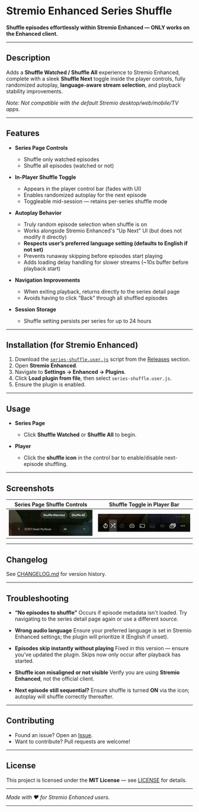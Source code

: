 # Stremio Enhanced Series Shuffle

**Shuffle episodes effortlessly within Stremio Enhanced — ONLY works on the Enhanced client.**

---

## Description

Adds a **Shuffle Watched / Shuffle All** experience to Stremio Enhanced, complete with a sleek **Shuffle Next** toggle inside the player controls, fully randomized autoplay, **language-aware stream selection**, and playback stability improvements.

*Note: Not compatible with the default Stremio desktop/web/mobile/TV apps.*

---

## Features

* **Series Page Controls**

  * Shuffle only watched episodes
  * Shuffle all episodes (watched or not)

* **In-Player Shuffle Toggle**

  * Appears in the player control bar (fades with UI)
  * Enables randomized autoplay for the next episode
  * Toggleable mid-session — retains per-series shuffle mode

* **Autoplay Behavior**

  * Truly random episode selection when shuffle is on
  * Works alongside Stremio Enhanced's “Up Next” UI (but does not modify it directly)
  * **Respects user’s preferred language setting (defaults to English if not set)**
  * Prevents runaway skipping before episodes start playing
  * Adds loading delay handling for slower streams (\~10s buffer before playback start)

* **Navigation Improvements**

  * When exiting playback, returns directly to the series detail page
  * Avoids having to click “Back” through all shuffled episodes

* **Session Storage**

  * Shuffle setting persists per series for up to 24 hours

---

## Installation (for Stremio Enhanced)

1. Download the [`series-shuffle.user.js`](series-shuffle.user.js) script from the [Releases](https://github.com/399iejijw9e29ejiwjljasd/stremio-enhanced-series-shuffle/releases) section.
2. Open **Stremio Enhanced**.
3. Navigate to **Settings → Enhanced → Plugins**.
4. Click **Load plugin from file**, then select `series-shuffle.user.js`.
5. Ensure the plugin is enabled.

---

## Usage

* **Series Page**

  * Click **Shuffle Watched** or **Shuffle All** to begin.

* **Player**

  * Click the **shuffle icon** in the control bar to enable/disable next-episode shuffling.

---

## Screenshots

| Series Page Shuffle Controls                        | Shuffle Toggle in Player Bar                  |
| --------------------------------------------------- | --------------------------------------------- |
| ![Shuffle Buttons](screenshots/shuffle-buttons.png) | ![Shuffle Icon](screenshots/shuffle-icon.png) |

---

## Changelog

See [CHANGELOG.md](CHANGELOG.md) for version history.

---

## Troubleshooting

* **“No episodes to shuffle”**
  Occurs if episode metadata isn't loaded. Try navigating to the series detail page again or use a different source.

* **Wrong audio language**
  Ensure your preferred language is set in Stremio Enhanced settings; the plugin will prioritize it (English if unset).

* **Episodes skip instantly without playing**
  Fixed in this version — ensure you’ve updated the plugin. Skips now only occur after playback has started.

* **Shuffle icon misaligned or not visible**
  Verify you are using **Stremio Enhanced**, not the official client.

* **Next episode still sequential?**
  Ensure shuffle is turned **ON** via the icon; autoplay will shuffle correctly thereafter.

---

## Contributing

* Found an issue? Open an [Issue](https://github.com/399iejijw9e29ejiwjljasd/stremio-enhanced-series-shuffle/issues).
* Want to contribute? Pull requests are welcome!

---

## License

This project is licensed under the **MIT License** — see [LICENSE](LICENSE) for details.

---

*Made with ♥ for Stremio Enhanced users.*

---
